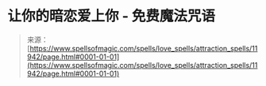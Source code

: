 <!--yml

category: 未分类

date: 2024-06-12 18:49:23

-->

# 让你的暗恋爱上你 - 免费魔法咒语

> 来源：[https://www.spellsofmagic.com/spells/love_spells/attraction_spells/11942/page.html#0001-01-01](https://www.spellsofmagic.com/spells/love_spells/attraction_spells/11942/page.html#0001-01-01)

